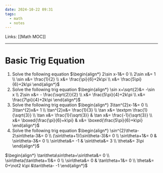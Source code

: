 ```yaml
---
date: 2024-10-22 09:31
tags:
  - math
  - notes
---
```

Links: [[Math MOC]]
___
# Basic Trig Equation
1. Solve the following equation
$\begin{align*} 2\sin x-1&= 0 \\ 2\sin x&= 1 \\ \sin x&= \frac{1}{2} \\ x&= \frac{\pi}{6}+2k\pi \\ x&= \frac{5\pi}{6}+2k\pi \end{align*}$
2. Solve the following trig equation
$\begin{align*} \sin x+\sqrt{2}&= -\sin x \\ 2\sin x&= - \frac{\sqrt{2}}{2} \\ x&= \frac{5\pi}{4}+2k\pi \\ x&= \frac{7\pi}{4}+2k\pi \end{align*}$
3. Solve the following trig equation
$\begin{align*} 3\tan^{2}x-1&= 0 \\ 3\tan^{2}x&= 1 \\ \tan^{2}x&= \frac{1}{3} \\ \tan x&= \textpm \frac{1}{\sqrt{3}} \\ \tan x&= \frac{1}{\sqrt{3}} & \tan x&= \frac{-1}{\sqrt{3}} \\ x&= \boxed{\frac{\pi}{6}+k\pi} & x&= \boxed{\frac{5\pi}{6}+k\pi} \end{align*}$
4. Solve the following trig equation
$\begin{align*} \sin^{2}\theta-2\sin\theta-3&= 0 \\ (\sin\theta+1)(\sin\theta-3)&= 0 \\ \sin\theta+1&= 0 & \sin\theta-3&= 0 \\ \sin\theta&= -1 & \sin\theta&= 3 \\ \theta&= 3\pi \end{align*}$

$\begin{align*} \tan\theta\sin\theta+\sin\theta&= 0 \\ \sin\theta(\tan\theta+1)&= 0 \\ \sin\theta&= 0 & \tan\theta+1&= 0 \\ \theta&= 0+\not2 k\pi &\tan\theta- -1 \end{align*}$

